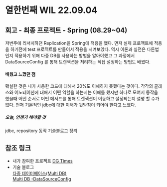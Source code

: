 열한번째 WIL 22.09.04
==============
## 회고 - 최종 프로젝트 - Spring (08.29~04)
저번주에 리서치하던 Replication을 Spring에 적용을 했다. 먼저 실제 프로젝트에 적용을 하기전에 test 프로젝트를 만들어서 적용을 시켜보았다. 역시 이론과 실전은
다른법인지 적용하기 위해 다중 DB를 사용하는 방법을 알아야했고 그 과정에서 DataSourceConfig 를 통해 트랜잭션을 처리하는 직접 설정하는 방법도 배웠다.
#### 배웠고 느꼈던 점
확실한 것은 내가 사용한 코드에 대해서 20%도 이해하지 못했다는 것이다. 각각의 클래스와 어노테이션에 대해서 어떤 역할을 하는지는 이해를 했지만 하나로 모여서
동작을 했을때 어떤 순서로 어떤 메서드를 통해 트랜잭션이 이동하고 설정되는지 설명 할 수가 없다. 먼저 기본적인 jdbc에 대한 이해가 뒷받침이 되어야 한다고 느꼈다.
##### 오늘, 언젠가 해야할 것
jdbc, repository 동작 기술블로그 정리

## 참조 링크
* 내가 참여한 프로젝트
  [DG Times](https://github.com/DG-times)   
* 기술 블로그   
  [다중 데이터베이스(Multi DB)](https://www.notion.so/Spring-Multi-DB-87ffb1b3256d4c708641e9688c372076)     
  [Multi DB -DataSourceConfig](https://www.notion.so/Spring-Multi-DB-DataSourceConfig-71b4403ff70449f89d50be9424c82f4c)
